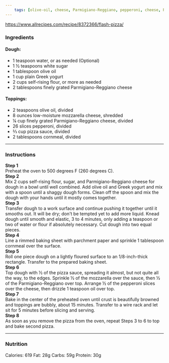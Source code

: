 ```yaml
---
	tags: [olive-oil, cheese, Parmigiano-Reggiano, pepperoni, cheese, Parmigiano-Reggiano, pizza-sauce, cheese, mozzarella, plain-Greek-yogurt, olive-oil, white-sugar, corn, self-rising-flour]
---
```


https://www.allrecipes.com/recipe/8372366/flash-pizza/

### Ingredients

#### Dough:  
* 1 teaspoon water, or as needed (Optional)
* 1 ½ teaspoons white sugar
* 1 tablespoon olive oil
* 1 cup plain Greek yogurt
* 2 cups self-rising flour, or more as needed
* 2 tablespoons finely grated Parmigiano-Reggiano cheese
#### Toppings:  
* 2 teaspoons olive oil, divided
* 8 ounces low-moisture mozzarella cheese, shredded
* ¼ cup finely grated Parmigiano-Reggiano cheese, divided
* 26 slices pepperoni, divided
* ⅔ cup pizza sauce, divided
* 2 tablespoons cornmeal, divided

---

### Instructions

**Step 1**  
Preheat the oven to 500 degrees F (260 degrees C).  
**Step 2**  
Mix 2 cups self-rising flour, sugar, and Parmigiano-Reggiano cheese for dough in a bowl until well combined. Add olive oil and Greek yogurt and mix with a spoon until a shaggy dough forms. Clean off the spoon and mix the dough with your hands until it mostly comes together.  
**Step 3**  
Transfer dough to a work surface and continue pushing it together until it smooths out. It will be dry; don't be tempted yet to add more liquid. Knead dough until smooth and elastic, 3 to 4 minutes, only adding a teaspoon or two of water or flour if absolutely necessary. Cut dough into two equal pieces.  
**Step 4**  
Line a rimmed baking sheet with parchment paper and sprinkle 1 tablespoon cornmeal over the surface.  
**Step 5**  
Roll one piece dough on a lightly floured surface to an 1/8-inch-thick rectangle. Transfer to the prepared baking sheet.  
**Step 6**  
Top dough with ½ of the pizza sauce, spreading it almost, but not quite all the way, to the edges. Sprinkle ½ of the mozzarella over the sauce, then ½ of the Parmigiano-Reggiano over top. Arrange ½ of the pepperoni slices over the cheese, then drizzle 1 teaspoon oil over top.  
**Step 7**  
Bake in the center of the preheated oven until crust is beautifully browned and toppings are bubbly, about 15 minutes. Transfer to a wire rack and let sit for 5 minutes before slicing and serving.  
**Step 8**  
As soon as you remove the pizza from the oven, repeat Steps 3 to 6 to top and bake second pizza.  

---

### Nutrition

Calories: 619  Fat: 28g  Carbs: 59g  Protein: 30g  

